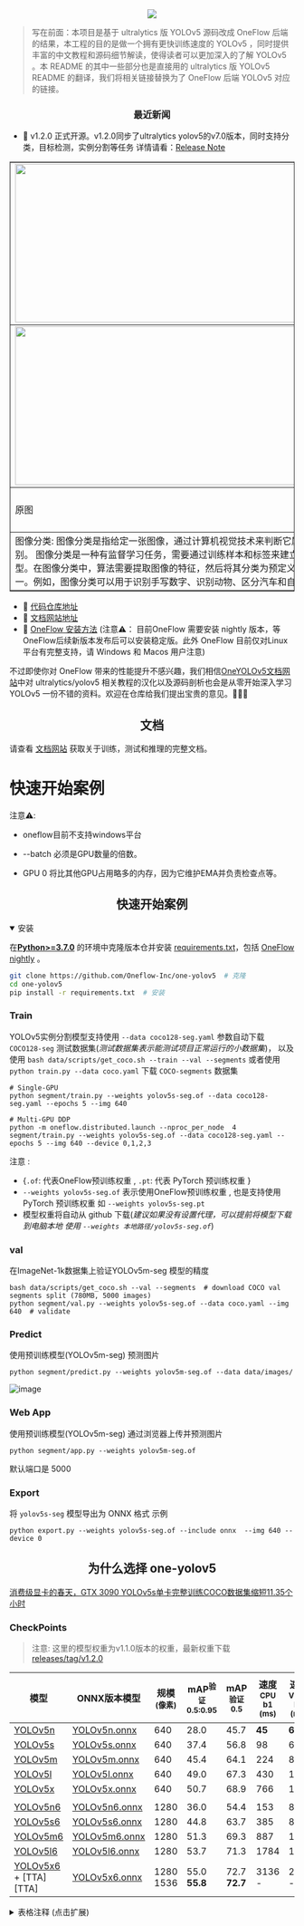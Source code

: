 

<center> 
<img src="https://user-images.githubusercontent.com/35585791/223076182-abdca39b-3084-472d-a377-7bbaa640b6f0.png">
</center>

> 写在前面：本项目是基于 ultralytics 版 YOLOv5 源码改成 OneFlow 后端的结果，本工程的目的是做一个拥有更快训练速度的 YOLOv5 ，同时提供丰富的中文教程和源码细节解读，使得读者可以更加深入的了解 YOLOv5 。本 README 的其中一些部分也是直接用的 ultralytics 版 YOLOv5 README 的翻译，我们将相关链接替换为了 OneFlow 后端 YOLOv5 对应的链接。

### <div align="center">最近新闻</div>

- 🌟 v1.2.0 正式开源。v1.2.0同步了ultralytics yolov5的v7.0版本，同时支持分类，目标检测，实例分割等任务 详情请看：[Release Note](https://github.com/Oneflow-Inc/one-yolov5/releases/tag/v1.2.0)
<table border="1px" cellpadding="10px">
        <tr>
            <td>
                <img src="https://user-images.githubusercontent.com/109639975/220929631-9baf1d12-8cfc-4e9f-985e-372302b672dc.jpg" height="280px"  width="575px"  >
            </td>
            <td>
                <img src="https://user-images.githubusercontent.com/109639975/220928826-84ed25bc-a72e-46ab-8b9c-c3a2b57ded18.jpg" height="280"  width="575px" >
            </td>
        </tr>
        <tr>
            <td>
                <img src="https://user-images.githubusercontent.com/109639975/220929320-9f4cf581-43b9-4609-8b51-346c84ac0d62.jpg" height="280"  width="575px" >
            </td>
            <td>
                <img src="https://user-images.githubusercontent.com/109639975/220930143-aa022378-4b6f-4ffc-81bf-3e6032d4862c.jpg" height="280"  width="575px" >
            </td>
        </tr>
        <tr  >
            <td >
                原图 
            </td>
            <td  >
               目标检测: 目标检测是指从图像中检测出多个物体并标记它们的位置和类别。目标检测任务需要给出物体的类别和位置信息，通常使用边界框（bounding box）来表示。目标检测可以应用于自动驾驶、视频监控、人脸识别等领域。
            </td>
        </tr>
        <tr  >
            <td >
               图像分类:  图像分类是指给定一张图像，通过计算机视觉技术来判断它属于哪一类别。
图像分类是一种有监督学习任务，需要通过训练样本和标签来建立分类模型。在图像分类中，算法需要提取图像的特征，然后将其分类为预定义的类别之一。例如，图像分类可以用于识别手写数字、识别动物、区分汽车和自行车等。
            </td>
            <td >
            实例分割: 实例分割是指从图像中检测出多个物体并标记它们的位置和类别，同时对每个物体进行像素级的分割。
实例分割要求更为精细的信息，因为它需要将物体的每个像素都分配给对应的物体。 
实例分割可以应用于医学影像分析、自动驾驶、虚拟现实等领域。
            </td>
        </tr>
    </table>

- 🎉 [代码仓库地址](https://github.com/Oneflow-Inc/one-yolov5)
- 🎉 [文档网站地址](https://start.oneflow.org/oneflow-yolo-doc/index.html)
- 🎉 [OneFlow 安装方法](https://github.com/Oneflow-Inc/oneflow#install-oneflow) (注意⚠️： 目前OneFlow 需要安装 nightly 版本，等OneFlow后续新版本发布后可以安装稳定版。此外 OneFlow 目前仅对Linux平台有完整支持，请 Windows 和 Macos 用户注意)

不过即使你对 OneFlow 带来的性能提升不感兴趣，我们相信[OneYOLOv5文档网站](https://start.oneflow.org/oneflow-yolo-doc/index.html)中对 ultralytics/yolov5 相关教程的汉化以及源码剖析也会是从零开始深入学习 YOLOv5 一份不错的资料。欢迎在仓库给我们提出宝贵的意见。🌟🌟🌟

## <div align="center">文档</div>

请查看 [文档网站](https://start.oneflow.org/oneflow-yolo-doc/index.html) 获取关于训练，测试和推理的完整文档。

# 快速开始案例

注意⚠️:

- oneflow目前不支持windows平台

- --batch 必须是GPU数量的倍数。

- GPU 0 将比其他GPU占用略多的内存，因为它维护EMA并负责检查点等。

## <div align="center">快速开始案例</div>

<details open>
<summary>安装</summary>

在[**Python>=3.7.0**](https://www.python.org/) 的环境中克隆版本仓并安装 [requirements.txt](https://github.com/Oneflow-Inc/one-yolov5/blob/main/requirements.txt)，包括 [OneFlow nightly](https://docs.oneflow.org/master/index.html) 。


```bash
git clone https://github.com/Oneflow-Inc/one-yolov5  # 克隆
cd one-yolov5
pip install -r requirements.txt  # 安装
```

</details>


### Train 
YOLOv5实例分割模型支持使用 `--data coco128-seg.yaml`  参数自动下载 `COCO128-seg` 测试数据集(*测试数据集表示能测试项目正常运行的小数据集*)， 以及使用 `bash data/scripts/get_coco.sh --train --val --segments`  或者使用  `python train.py --data coco.yaml`  下载 `COCO-segments` 数据集

```shell
# Single-GPU
python segment/train.py --weights yolov5s-seg.of --data coco128-seg.yaml --epochs 5 --img 640

# Multi-GPU DDP
python -m oneflow.distributed.launch --nproc_per_node  4  segment/train.py --weights yolov5s-seg.of --data coco128-seg.yaml --epochs 5 --img 640 --device 0,1,2,3
```

注意 :
- {`.of`: 代表OneFlow预训练权重 , `.pt`: 代表 PyTorch 预训练权重 }
- `--weights yolov5s-seg.of`  表示使用OneFlow预训练权重 , 也是支持使用 PyTorch 预训练权重 如 `--weights yolov5s-seg.pt`
- 模型权重将自动从 github 下载(*建议如果没有设置代理，可以提前将模型下载到电脑本地 使用 `--weights 本地路径/yolov5s-seg.of`*)

### val 

在ImageNet-1k数据集上验证YOLOv5m-seg 模型的精度

```shell 
bash data/scripts/get_coco.sh --val --segments  # download COCO val segments split (780MB, 5000 images)
python segment/val.py --weights yolov5s-seg.of --data coco.yaml --img 640  # validate
```

### Predict 

使用预训练模型(YOLOv5m-seg) 预测图片

```shell
python segment/predict.py --weights yolov5m-seg.of --data data/images/
```

![image](https://user-images.githubusercontent.com/118866310/223043320-ba3599d9-a3a4-4590-af98-65da1e3f228c.png)

### Web App 

使用预训练模型(YOLOv5m-seg) 通过浏览器上传并预测图片

```shell
python segment/app.py --weights yolov5m-seg.of 
```
默认端口是 5000

### Export

将 `yolov5s-seg` 模型导出为 ONNX 格式 示例
```shell
python export.py --weights yolov5s-seg.of --include onnx  --img 640 --device 0
```




## <div align="center">为什么选择 one-yolov5</div>

[消费级显卡的春天，GTX 3090 YOLOv5s单卡完整训练COCO数据集缩短11.35个小时](https://start.oneflow.org/oneflow-yolo-doc/tutorials/00_chapter/optim_speed_version1.html)


### CheckPoints
> 注意: 这里的模型权重为v1.1.0版本的权重，最新权重下载 [releases/tag/v1.2.0](https://github.com/Oneflow-Inc/one-yolov5/releases/tag/v1.2.0)

| 模型                                                                                                        | ONNX版本模型                                                                                      | 规模<br><sup>(像素) | mAP<sup>验证<br>0.5:0.95 | mAP<sup>验证<br>0.5 | 速度<br><sup>CPU b1<br>(ms) | 速度<br><sup>V100 b1<br>(ms) | 速度<br><sup>V100 b32<br>(ms) | 参数<br><sup>(M) | 浮点运算<br><sup>@640 (B) |
| ----------------------------------------------------------------------------------------------------------- | ------------------------------------------------------------------------------------------------- | ------------------- | ------------------------ | ------------------- | --------------------------- | ---------------------------- | ----------------------------- | ---------------- | ------------------------- |
| [YOLOv5n](https://github.com/Oneflow-Inc/one-yolov5/releases/download/v1.0.0/yolov5n.zip)                   | [YOLOv5n.onnx](https://github.com/Oneflow-Inc/one-yolov5/releases/download/v1.1.0/yolov5n.onnx)   | 640                 | 28.0                     | 45.7                | **45**                      | **6.3**                      | **0.6**                       | **1.9**          | **4.5**                   |
| [YOLOv5s](https://github.com/Oneflow-Inc/one-yolov5/releases/download/v1.0.0/yolov5s.zip)                   | [YOLOv5s.onnx](https://github.com/Oneflow-Inc/one-yolov5/releases/download/v1.1.0/yolov5s.onnx)   | 640                 | 37.4                     | 56.8                | 98                          | 6.4                          | 0.9                           | 7.2              | 16.5                      |
| [YOLOv5m](https://github.com/Oneflow-Inc/one-yolov5/releases/download/v1.0.0/yolov5m.zip)                   | [YOLOv5m.onnx](https://github.com/Oneflow-Inc/one-yolov5/releases/download/v1.1.0/yolov5m.onnx)   | 640                 | 45.4                     | 64.1                | 224                         | 8.2                          | 1.7                           | 21.2             | 49.0                      |
| [YOLOv5l](https://github.com/Oneflow-Inc/one-yolov5/releases/download/v1.0.0/yolov5l.zip)                   | [YOLOv5l.onnx](https://github.com/Oneflow-Inc/one-yolov5/releases/download/v1.1.0/yolov5l.onnx)   | 640                 | 49.0                     | 67.3                | 430                         | 10.1                         | 2.7                           | 46.5             | 109.1                     |
| [YOLOv5x](https://github.com/Oneflow-Inc/one-yolov5/releases/download/v1.0.0/yolov5x.zip)                   | [YOLOv5x.onnx](https://github.com/Oneflow-Inc/one-yolov5/releases/download/v1.1.0/yolov5x.onnx)   | 640                 | 50.7                     | 68.9                | 766                         | 12.1                         | 4.8                           | 86.7             | 205.7                     |
|                                                                                                             |                                                                                                   |                     |                          |                     |                             |                              |                               |                  |                           |
| [YOLOv5n6](https://github.com/Oneflow-Inc/one-yolov5/releases/download/v1.0.0/yolov5n6.zip)                 | [YOLOv5n6.onnx](https://github.com/Oneflow-Inc/one-yolov5/releases/download/v1.1.0/yolov5n6.onnx) | 1280                | 36.0                     | 54.4                | 153                         | 8.1                          | 2.1                           | 3.2              | 4.6                       |
| [YOLOv5s6](https://github.com/Oneflow-Inc/one-yolov5/releases/download/v1.0.0/yolov5s6.zip)                 | [YOLOv5s6.onnx](https://github.com/Oneflow-Inc/one-yolov5/releases/download/v1.1.0/yolov5s6.onnx) | 1280                | 44.8                     | 63.7                | 385                         | 8.2                          | 3.6                           | 12.6             | 16.8                      |
| [YOLOv5m6](https://github.com/Oneflow-Inc/one-yolov5/releases/download/v1.0.0/yolov5m6.zip)                 | [YOLOv5m6.onnx](https://github.com/Oneflow-Inc/one-yolov5/releases/download/v1.1.0/yolov5m6.onnx) | 1280                | 51.3                     | 69.3                | 887                         | 11.1                         | 6.8                           | 35.7             | 50.0                      |
| [YOLOv5l6](https://github.com/Oneflow-Inc/one-yolov5/releases/download/v1.0.0/yolov5l6.zip)                 | [YOLOv5l6.onnx](https://github.com/Oneflow-Inc/one-yolov5/releases/download/v1.1.0/yolov5l6.onnx) | 1280                | 53.7                     | 71.3                | 1784                        | 15.8                         | 10.5                          | 76.8             | 111.4                     |
| [YOLOv5x6](https://github.com/Oneflow-Inc/one-yolov5/releases/download/v1.0.0/yolov5x6.zip)<br>+ [TTA][TTA] | [YOLOv5x6.onnx](https://github.com/Oneflow-Inc/one-yolov5/releases/download/v1.1.0/yolov5x6.onnx) | 1280<br>1536        | 55.0<br>**55.8**         | 72.7<br>**72.7**    | 3136<br>-                   | 26.2<br>-                    | 19.4<br>-                     | 140.7<br>-       | 209.8<br>-                |


<details>
  <summary>表格注释 (点击扩展)</summary>

- 所有检查点都以默认设置训练到300个时期. Nano和Small模型用 [hyp.scratch-low.yaml](https://github.com/Oneflow-Inc/one-yolov5/blob/master/data/hyps/hyp.scratch-low.yaml) hyps, 其他模型使用 [hyp.scratch-high.yaml](https://github.com/Oneflow-Inc/one-yolov5/blob/master/data/hyps/hyp.scratch-high.yaml).
- **mAP<sup>val</sup>** 值是 [COCO val2017](http://cocodataset.org) 数据集上的单模型单尺度的值。
<br>复现方法: `python val.py --data coco.yaml --img 640 --conf 0.001 --iou 0.65`
- 使用 [AWS p3.2xlarge](https://aws.amazon.com/ec2/instance-types/p3/) 实例对COCO val图像的平均速度。不包括NMS时间（~1 ms/img)
<br>复现方法: `python val.py --data coco.yaml --img 640 --task speed --batch 1`
- **TTA** [测试时数据增强](https://github.com/ultralytics/yolov5/issues/303) 包括反射和比例增强.
<br>复现方法: `python val.py --data coco.yaml --img 1536 --iou 0.7 --augment`

</details>
